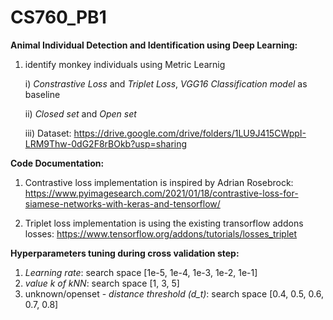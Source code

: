# CS760_PB1
**Animal Individual Detection and Identification using Deep Learning:**

1) identify monkey individuals using Metric Learnig 

    i) *Constrastive Loss* and *Triplet Loss*, *VGG16 Classification model* as baseline

    ii) *Closed set* and *Open set*

    iii) Dataset: https://drive.google.com/drive/folders/1LU9J415CWppI-LRM9Thw-0dG2F8rBOkb?usp=sharing


**Code Documentation:**

1) Contrastive loss implementation is inspired by Adrian Rosebrock: https://www.pyimagesearch.com/2021/01/18/contrastive-loss-for-siamese-networks-with-keras-and-tensorflow/

2) Triplet loss implementation is using the existing transorflow addons losses: https://www.tensorflow.org/addons/tutorials/losses_triplet


**Hyperparameters tuning during cross validation step:**

1) *Learning rate*: search space [1e-5, 1e-4, 1e-3, 1e-2, 1e-1]
2) *value k of kNN*: search space [1, 3, 5]
3) unknown/openset - *distance threshold (d_t)*: search space [0.4, 0.5, 0.6, 0.7, 0.8]
